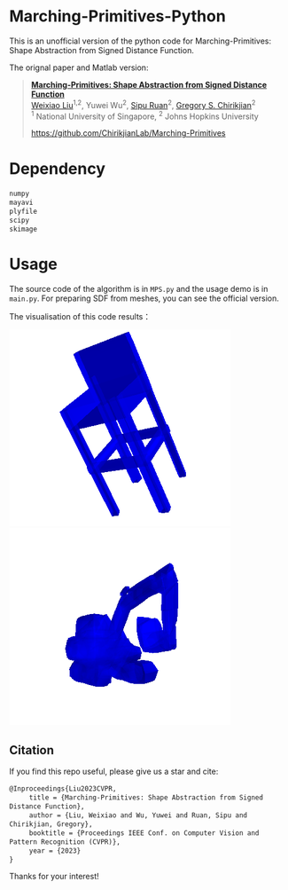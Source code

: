 # Marching-Primitives-Python
This is an unofficial version of the python code for Marching-Primitives: Shape Abstraction from Signed Distance Function.

The orignal paper and Matlab version:
> [**Marching-Primitives: Shape Abstraction from Signed Distance Function**](https://arxiv.org/abs/2303.13190 "ArXiv version of the paper.")  
> [Weixiao Liu](https://github.com/bmlklwx)<sup>1,2</sup>, Yuwei Wu<sup>2</sup>, [Sipu Ruan](https://ruansp.github.io/)<sup>2</sup>, [Gregory S. Chirikjian](https://cde.nus.edu.sg/me/staff/chirikjian-gregory-s/)<sup>2</sup>  
> <sup>1</sup> National University of Singapore, <sup>2</sup> Johns Hopkins University
> 
> https://github.com/ChirikjianLab/Marching-Primitives

# Dependency
```
numpy
mayavi
plyfile
scipy
skimage
```

# Usage
The source code of the algorithm is in `MPS.py` and the usage demo is in `main.py`.
For preparing SDF from meshes, you can see the official version.

The visualisation of this code results：

![image](examples/chair6.png)
![image](examples/wajueji.png)
## Citation
If you find this repo useful, please give us a star and cite:
```
@Inproceedings{Liu2023CVPR,
     title = {Marching-Primitives: Shape Abstraction from Signed Distance Function},
     author = {Liu, Weixiao and Wu, Yuwei and Ruan, Sipu and Chirikjian, Gregory},
     booktitle = {Proceedings IEEE Conf. on Computer Vision and Pattern Recognition (CVPR)},
     year = {2023}
}
```
Thanks for your interest!
